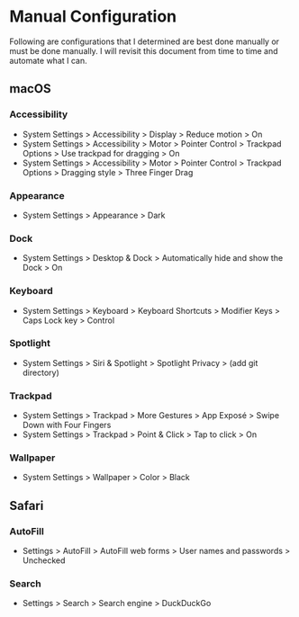 # Manual Configuration

Following are configurations that I determined are best done manually or must be done manually. I will revisit this document from time to time and automate what I can.

## macOS

### Accessibility

- System Settings > Accessibility > Display > Reduce motion > On
- System Settings > Accessibility > Motor > Pointer Control > Trackpad Options > Use trackpad for dragging > On
- System Settings > Accessibility > Motor > Pointer Control > Trackpad Options > Dragging style > Three Finger Drag

### Appearance

- System Settings > Appearance > Dark

### Dock

- System Settings > Desktop & Dock > Automatically hide and show the Dock > On

### Keyboard

- System Settings > Keyboard > Keyboard Shortcuts > Modifier Keys > Caps Lock key > Control

### Spotlight

- System Settings > Siri & Spotlight > Spotlight Privacy > (add git directory)

### Trackpad

- System Settings > Trackpad > More Gestures > App Exposé > Swipe Down with Four Fingers
- System Settings > Trackpad > Point & Click > Tap to click > On

### Wallpaper

- System Settings > Wallpaper > Color > Black

## Safari

### AutoFill

- Settings > AutoFill > AutoFill web forms > User names and passwords > Unchecked

### Search

- Settings > Search > Search engine > DuckDuckGo
